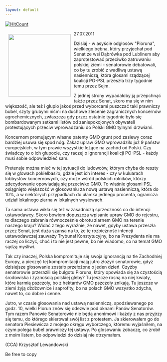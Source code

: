 ```yaml
---
layout: default
---
```


[![HitCount](http://hits.dwyl.io/czystakraina/{{page.url}}.svg)](http://hits.dwyl.io/czystakraina/{{page.url}})

<p><img src="{{site.baseurl}}\articles\pictures\465.gmo-samo-zlo.jpg" align="left" style="margin: 10px 10px" width="200"><!--80-->
27.07.2011</p><p>Dzisiaj - w asyście odgłosów "Pioruna", wielkiego bębna, który przyjechał pod Senat ze wsi Dąbrówka pod Lublinem aby zaprotestować przeciwko zatruwaniu polskiej ziemi - senatorowie debatowali, co by tu zrobić z wadliwą ustawą nasienniczą, która głosami rządzącej koalicji PO-PSL przeszła trzy tygodnie temu przez Sejm. </p><p>Z jednej strony wypadałoby ją przepchnąć także przez Senat, skoro ma się w nim większość, ale też i głupio jakoś przed wyborcami puszczać taki prawniczy bubel, szyty grubymi nićmi na duchowe zlecenie zagranicznych koncernów agrochemicznych, zwłaszcza gdy przez ostatnie tygodnie było się bombardowanym setkami listów od zaniepokojonych obywateli protestujących przeciw wprowadzaniu do Polski GMO tylnymi drzwiami.</p><p>Koncernom promującym własne patenty GMO grunt pod zasiewy coraz bardziej usuwa się spod nóg. Zakaz upraw GMO wprowadziło już 9 państw europejskich, w tym prawie wszystkie leżące na zachód od Polski. Czy świadczy to o ich głupocie, czy raczej o ignorancji koalicji PO-PSL - każdy musi sobie odpowiedzieć sam. </p><p>Pretensje można mieć w tej sytuacji do ludowców, którym chyba do reszty się w głowach pokiełbasiło, gdzie jest ich interes - czy w kuluarach lobbystów koncernowych, czy może wśród polskich rolników, którzy zdecydowanie opowiadają się przeciwko GMO. To właśnie głosami PSL osiągnięto większość w głosowaniu za nową ustawą nasienniczą, która do 10%, a w niektórych przypadkach do ułamka jednego procenta, ogranicza udział lokalnego ziarna w lokalnych wysiewach.</p><p>Ta sama ustawa wikła się też w zasadniczą sprzeczność co do intencji ustawodawcy. Skoro bowiem dopuszcza wpisanie upraw GMO do rejestru, to dlaczego zabrania równocześnie obrotu ziarnem GMO na terenie naszego kraju? Widać z tego wyraźnie, że nawet, gdyby ustawa przeszła przez Senat, jest duża szansa na to, że tę rozbieżność intencji ustawodawczej zauważy Trybunał Konstytucyjny, bo na Prezydenta nie ma raczej co liczyć, choć i to nie jest pewne, bo nie wiadomo, co na temat GMO sądzą myśliwi.</p><p>Tak czy inaczej, Polska kompromituje się swoja ignorancją na tle Zachodniej Europy, a pieczęć tej kompromitacji mają jutro złożyć senatorowie, gdyż dzisiejsze głosowanie zostało przełożone o jeden dzień. Czyżby senatorowie przerazili się bulgotu Pioruna, który opowiada się za czystością środowiska i żyznością polskiej gleby? Tu jeszcze rosną na niej kwiaty, które karmią pszczoły, bo z hektarów GMO pszczoły znikają. Tu jeszcze w ziemi żyją dżdżownice i saprofity, bo na polach GMO wszystko zdycha, nawet to, co dobre i cenne.</p><p>Jutro, w czasie głosowania nad ustawą nasienniczą, spodziewanego po godz. 10, wielki Piorun znów się odezwie pod oknami Panów Senatorów. Tym razem Panowie Senatorowie nie będą anonimowi i każdy z nas przyjrzy się temu, do którego skierował swój list z protestem. Ja skierowałem go do senatora Piesiewicza z mojego okręgu wyborczego, któremu wyjaśniłem, na czym polega bubel prawniczy tej ustawy. Po glosowaniu zobaczę, co zrobił z moim listem, bo odpowiedzi do dzisiaj nie otrzymałem.</p><p>(CCA) Krzysztof Lewandowski</p><p>Be free to copy</p>